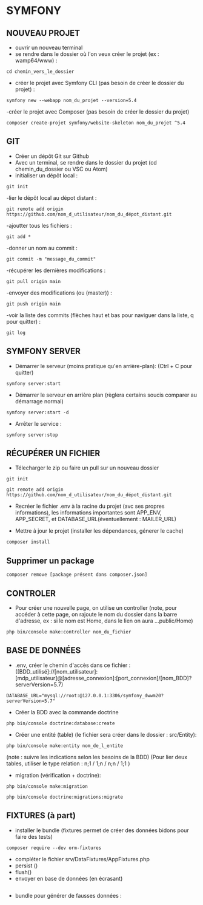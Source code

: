# SYMFONY

## NOUVEAU PROJET

- ouvrir un nouveau terminal
- se rendre dans le dossier où l'on veux créer le projet (ex : wamp64/www) :
```
cd chemin_vers_le_dossier
```
- créer le projet avec Symfony CLI (pas besoin de créer le dossier du projet) :
```
symfony new --webapp nom_du_projet --version=5.4
```
-créer le projet avec Composer (pas besoin de créer le dossier du projet)
```
composer create-projet symfony/website-skeleton nom_du_projet ^5.4
```

## GIT

- Créer un dépôt Git sur Github
- Avec un terminal, se rendre dans le dossier du projet (cd chemin_du_dossier ou VSC ou Atom)
- initialiser un dépôt local :

```
git init
```
-lier le dépôt local au dépot distant :
```
git remote add origin https://github.com/nom_d_utilisateur/nom_du_dépot_distant.git
```
-ajoutter tous les fichiers :
```
git add *
```
-donner un nom au commit :
```
git commit -m "message_du_commit"
```
-récupérer les dernières modifications :
```
git pull origin main
```
-envoyer des modifications (ou (master)) :
```
git push origin main
```
-voir la liste des commits (flèches haut et bas pour naviguer dans la liste, q pour quitter) :
```
git log
```

## SYMFONY SERVER

- Démarrer le serveur (moins pratique qu'en arrière-plan): (Ctrl + C pour quitter)
```
symfony server:start
```

- Démarrer le serveur en arrière plan (règlera certains soucis comparer au démarrage normal)
```
symfony server:start -d
```

- Arrêter le service :
```
symfony server:stop
```


## RÉCUPÉRER UN FICHIER

- Télecharger le zip ou faire un pull sur un nouveau dossier
```
git init
```
```
git remote add origin https://github.com/nom_d_utilisateur/nom_du_dépot_distant.git
```

- Recréer le fichier .env à la racine du projet (avc ses propres informations), les informations importantes sont APP_ENV, APP_SECRET, et DATABASE_URL(éventuellement : MAILER_URL)

- Mettre à jour le projet (installer les dépendances, génerer le cache)
```
composer install
```

## Supprimer un package

```
composer remove [package présent dans composer.json]
```

## CONTROLER
- Pour créer une nouvelle page, on utilise un controller (note, pour accéder à cette page, on rajoute le nom du dossier dans la barre d'adresse, ex : si le nom est Home, dans le lien on aura ...public/Home)
```
php bin/console make:controller nom_du_fichier
```

## BASE DE DONNÉES

- .env, créer le chemin d'accès dans ce fichier : ([BDD_utilisé]://[nom_utilisateur]:[mdp_utilisateur]@[adresse_connexion]:[port_connexion]/[nom_BDD]?serverVersion=5.7)
```
DATABASE_URL="mysql://root:@127.0.0.1:3306/symfony_dwwm20?serverVersion=5.7"
```

- Créer la BDD avec la commande doctrine
```
php bin/console doctrine:database:create
```

- Créer une entité (table) (le fichier sera créer dans le dossier : src/Entity):
```
php bin/console make:entity nom_de_l_entite
```
(note : suivre les indications selon les besoins de la BDD)
(Pour lier deux tables, utiliser le type relation : n;1 / 1;n / n;n / 1;1 )

- migration (vérification + doctrine):
```
php bin/console make:migration
```
```
php bin/console doctrine:migrations:migrate
```

## FIXTURES (à part)
- installer le bundle (fixtures permet de créer des données bidons pour faire des tests)
```
composer require --dev orm-fixtures
```
- compléter le fichier srv/DataFixtures/AppFixtures.php
- persist ()
- flush()
- envoyer en base de données (en écrasant)
```
```

- bundle pour générer de fausses données :
```
```
